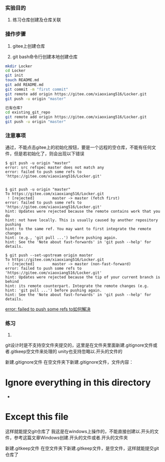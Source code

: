 

### 实验目的

1. 练习仓库创建及仓库关联

### 操作步骤
1. gitee上创建仓库

1. git bash命令行创建本地创建仓库
```bash
mkdir Locker
cd Locker
git init 
touch README.md
git add README.md
git commit -m "first commit"
git remote add origin https://gitee.com/xiaoxiang516/Locker.git
git push -u origin "master"

已有仓库?
cd existing_git_repo
git remote add origin https://gitee.com/xiaoxiang516/Locker.git
git push -u origin "master"
```

### 注意事项
通过，不能点击gitee上的初始化按钮，要是一个远程的空仓库，不能有任何文件，但是若初始化了，则会出现以下错误

```
$ git push -u origin "master"
error: src refspec master does not match any
error: failed to push some refs to 'https://gitee.com/xiaoxiang516/Locker.git'


$ git push -u origin "master"
To https://gitee.com/xiaoxiang516/Locker.git
 ! [rejected]        master -> master (fetch first)
error: failed to push some refs to 'https://gitee.com/xiaoxiang516/Locker.git'
hint: Updates were rejected because the remote contains work that you do
hint: not have locally. This is usually caused by another repository pushing
hint: to the same ref. You may want to first integrate the remote changes
hint: (e.g., 'git pull ...') before pushing again.
hint: See the 'Note about fast-forwards' in 'git push --help' for details.

$ git push --set-upstream origin master
To https://gitee.com/xiaoxiang516/Locker.git
 ! [rejected]        master -> master (non-fast-forward)
error: failed to push some refs to 'https://gitee.com/xiaoxiang516/Locker.git'
hint: Updates were rejected because the tip of your current branch is behind
hint: its remote counterpart. Integrate the remote changes (e.g.
hint: 'git pull ...') before pushing again.
hint: See the 'Note about fast-forwards' in 'git push --help' for details.

```

[error: failed to push some refs to如何解决](https://blog.csdn.net/qq_45893999/article/details/106273214)


### 练习

1.



git设计时是不支持空文件夹提交的，这里是在文件夹里面新建.gitignore文件或者.gitkeep空文件来处理的
unity也支持忽略以.开头的文件的

新建.gitignore文件
在空文件夹下新建.gitignore文件，文件内容：

# Ignore everything in this directory
*
# Except this file

这样就能提交git仓库了
我这是在windows上操作的，不能直接创建以.开头的文件，参考这篇文章Windows创建.开头的文件或者.开头的文件夹

新建.gitkeep文件
在空文件夹下新建.gitkeep文件，是空文件，这样就能提交git仓库了
